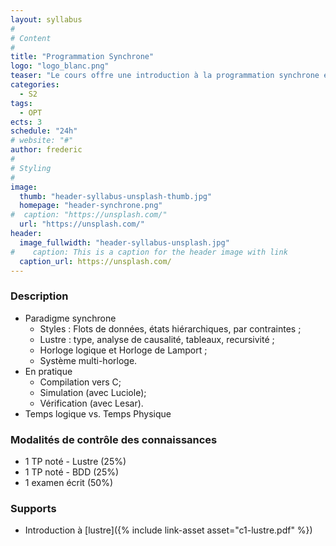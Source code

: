 ```yaml
---
layout: syllabus
#
# Content
#
title: "Programmation Synchrone"
logo: "logo_blanc.png"
teaser: "Le cours offre une introduction à la programmation synchrone en mélangeant les approches déclaratives, flots de données ou basées sur les états."
categories:
  - S2
tags:
  - OPT
ects: 3
schedule: "24h"
# website: "#"
author: frederic
#
# Styling
#
image:
  thumb: "header-syllabus-unsplash-thumb.jpg"
  homepage: "header-synchrone.png"
#  caption: "https://unsplash.com/"
  url: "https://unsplash.com/"
header:
  image_fullwidth: "header-syllabus-unsplash.jpg"
#    caption: This is a caption for the header image with link
  caption_url: https://unsplash.com/  
---
```


### Description ###

- Paradigme synchrone
  - Styles : Flots de données, états hiérarchiques, par contraintes ;
  - Lustre : type, analyse de causalité, tableaux, recursivité ;
  - Horloge logique et Horloge de Lamport ;
  - Système multi-horloge.
- En pratique
  - Compilation vers C;
  - Simulation (avec Luciole);
  - Vérification (avec Lesar).
- Temps logique vs. Temps Physique

### Modalités de contrôle des connaissances ###

- 1 TP noté - Lustre (25%)
- 1 TP noté - BDD (25%)
- 1 examen écrit (50%)

### Supports

- Introduction à [lustre]({% include link-asset asset="c1-lustre.pdf" %})
